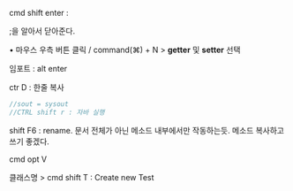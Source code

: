 cmd shift enter : 

;을 알아서 닫아준다.

• 마우스 우측 버튼 클릭 / command(⌘) + N > **getter** 및 **setter** 선택

임포트 : alt enter

ctr D : 한줄 복사

```java
//sout = sysout
//CTRL shift r : 자바 실행
```

shift F6 : rename. 문서 전체가 아닌 메소드 내부에서만 작동하는듯. 메소드 복사하고 쓰기 좋겠다.

cmd opt V

클래스명 > cmd shift T : Create new Test